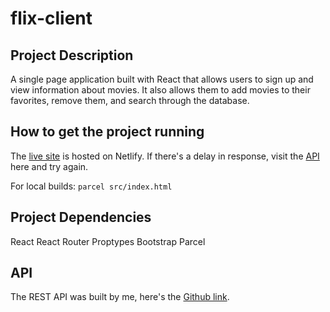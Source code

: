 # flix-client

## Project Description
A single page application built with React that allows users to sign up and view information about movies. It also allows them to add movies to their favorites, remove them, and search through the database.

## How to get the project running
The [live site](https://rainbow-flix.netlify.app/) is hosted on Netlify. If there's a delay in response, visit the [API](https://flix-api-7f9j.onrender.com/) here and try again.

For local builds: `parcel src/index.html`

## Project Dependencies
React
React Router
Proptypes
Bootstrap
Parcel

## API
The REST API was built by me, here's the [Github link](https://github.com/maishpie/flix_api).
